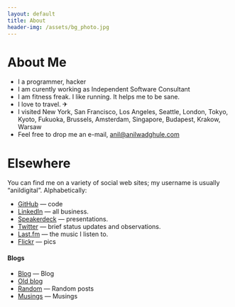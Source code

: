 ```yaml
---
layout: default
title: About
header-img: /assets/bg_photo.jpg
---
```


About Me
========

* I a programmer, hacker
* I am curently working as Independent Software Consultant
* I am fitness freak. I like running. It helps me to be sane. 
* I love to travel. ✈
* I visited New York, San Francisco, Los Angeles, Seattle, London, Tokyo, Kyoto, Fukuoka, Brussels, Amsterdam, Singapore, Budapest, Krakow, Warsaw
* Feel free to drop me an e-mail, <a href="mailto:anil@anilwadghule.com">anil@anilwadghule.com</a>

Elsewhere
=========
You can find me on a variety of social web sites; my username is usually “anildigital”. Alphabetically:

* [GitHub](http://github.com/anildigital) — code
* [LinkedIn](http://in.linkedin.com/in/anilwadghule) — all business.
* [Speakerdeck](https://speakerdeck.com/anildigital) — presentations.
* [Twitter](http://twitter.com/anildigital) — brief status updates and observations.
* [Last.fm](http://last.fm/user/anildigital) — the music I listen to.
* [Flickr](http://flickr.com/photos/anildigital) — pics


#### Blogs

* [Blog](http://blog.anilwadghule.com/) — Blog
* [Old blog](/blog.html)
* [Random](/random.html) — Random posts
* [Musings](/musings.html) — Musings
